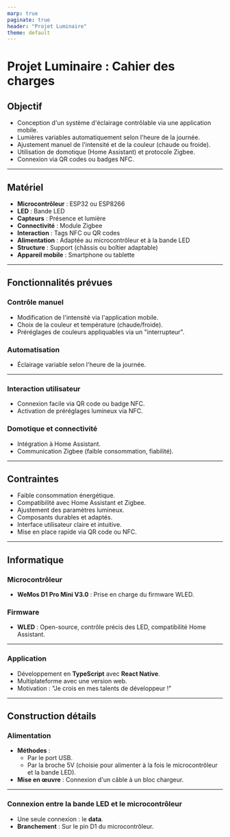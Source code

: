```yaml
---
marp: true
paginate: true
header: "Projet Luminaire"
theme: default
---
```


# Projet Luminaire : Cahier des charges

## Objectif

- Conception d'un système d'éclairage contrôlable via une application mobile.
- Lumières variables automatiquement selon l'heure de la journée.
- Ajustement manuel de l'intensité et de la couleur (chaude ou froide).
- Utilisation de domotique (Home Assistant) et protocole Zigbee.
- Connexion via QR codes ou badges NFC.

---

## Matériel

- **Microcontrôleur** : ESP32 ou ESP8266
- **LED** : Bande LED
- **Capteurs** : Présence et lumière
- **Connectivité** : Module Zigbee
- **Interaction** : Tags NFC ou QR codes
- **Alimentation** : Adaptée au microcontrôleur et à la bande LED
- **Structure** : Support (châssis ou boîtier adaptable)
- **Appareil mobile** : Smartphone ou tablette

---

## Fonctionnalités prévues

### Contrôle manuel

- Modification de l'intensité via l'application mobile.
- Choix de la couleur et température (chaude/froide).
- Préréglages de couleurs appliquables via un "interrupteur".

### Automatisation

- Éclairage variable selon l'heure de la journée.

---

### Interaction utilisateur

- Connexion facile via QR code ou badge NFC.
- Activation de préréglages lumineux via NFC.

### Domotique et connectivité

- Intégration à Home Assistant.
- Communication Zigbee (faible consommation, fiabilité).

---

## Contraintes

- Faible consommation énergétique.
- Compatibilité avec Home Assistant et Zigbee.
- Ajustement des paramètres lumineux.
- Composants durables et adaptés.
- Interface utilisateur claire et intuitive.
- Mise en place rapide via QR code ou NFC.

---

## Informatique

### Microcontrôleur

- **WeMos D1 Pro Mini V3.0** : Prise en charge du firmware WLED.

### Firmware

- **WLED** : Open-source, contrôle précis des LED, compatibilité Home Assistant.

---

### Application

- Développement en **TypeScript** avec **React Native**.
- Multiplateforme avec une version web.
- Motivation : "Je crois en mes talents de développeur !"

---

## Construction détails

### Alimentation

- **Méthodes** :
  - Par le port USB.
  - Par la broche 5V (choisie pour alimenter à la fois le microcontrôleur et la bande LED).
- **Mise en œuvre** : Connexion d'un câble à un bloc chargeur.

---

### Connexion entre la bande LED et le microcontrôleur

- Une seule connexion : le **data**.
- **Branchement** : Sur le pin D1 du microcontrôleur.
